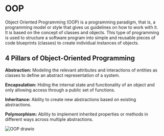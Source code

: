 # OOP

Object Oriented Programming (OOP) is a programming paradigm, that is, a programming model or style that gives us guidelines on how to work with it. It is based on the concept of classes and objects. This type of programming is used to structure a software program into simple and reusable pieces of code blueprints (classes) to create individual instances of objects.

## 4 Pillars of Object-Oriented Programming

**Abstraction:** Modeling the relevant attributes and interactions of entities as classes to define an abstract representation of a system.

**Encapsulation:** Hiding the internal state and functionality of an object and only allowing access through a public set of functions.

**Inheritance:** Ability to create new abstractions based on existing abstractions.

**Polymorphism:** Ability to implement inherited properties or methods in different ways across multiple abstractions.

![OOP drawio](https://github.com/davidhj23/oop/assets/12940631/5d3aeece-9cbc-4995-b30c-23ca7f109342)
